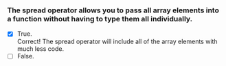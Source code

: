 ### The spread operator allows you to pass all array elements into a function without having to type them all individually.

- [x] True. <br>
      Correct! The spread operator will include all of the array elements with much less code.
- [ ] False.
